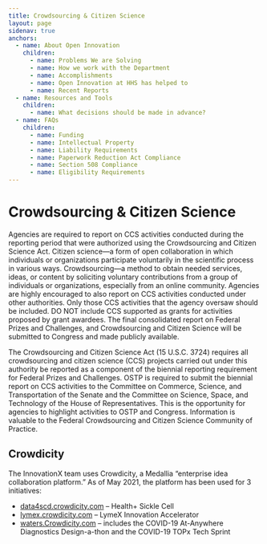 ```yaml
---
title: Crowdsourcing & Citizen Science
layout: page
sidenav: true
anchors:
  - name: About Open Innovation
    children:
      - name: Problems We are Solving
      - name: How we work with the Department
      - name: Accomplishments
      - name: Open Innovation at HHS has helped to
      - name: Recent Reports
  - name: Resources and Tools
    children:
      - name: What decisions should be made in advance?
  - name: FAQs
    children:
      - name: Funding
      - name: Intellectual Property
      - name: Liability Requirements
      - name: Paperwork Reduction Act Compliance
      - name: Section 508 Compliance
      - name: Eligibility Requirements
---
```


# Crowdsourcing & Citizen Science

Agencies are required to report on CCS activities conducted during the reporting period that were authorized using the Crowdsourcing and Citizen Science Act. Citizen science—a form of open collaboration in which individuals or organizations participate voluntarily in the scientific process in various ways. Crowdsourcing—a method to obtain needed services, ideas, or content by soliciting voluntary contributions from a group of individuals or organizations, especially from an online community. Agencies are highly encouraged to also report on CCS activities conducted under other authorities. Only those CCS activities that the agency oversaw should be included. DO NOT include CCS supported as grants for activities proposed by grant awardees. The final consolidated report on Federal Prizes and Challenges, and Crowdsourcing and Citizen Science will be submitted to Congress and made publicly available.

The Crowdsourcing and Citizen Science Act (15 U.S.C. 3724) requires all crowdsourcing and citizen science (CCS) projects carried out under this authority be reported as a component of the biennial reporting requirement for Federal Prizes and Challenges. OSTP is required to submit the biennial report on CCS activities to the Committee on Commerce, Science, and Transportation of the Senate and the Committee on Science, Space, and Technology of the House of Representatives. This is the opportunity for agencies to highlight activities to OSTP and Congress. Information is valuable to the Federal Crowdsourcing and Citizen Science Community of Practice.

## Crowdicity
The InnovationX team uses Crowdicity, a Medallia “enterprise idea collaboration platform.” As of May 2021, the platform has been used for 3 initiatives:
- [data4scd.crowdicity.com](data4scd.crowdicity.com) – Health+ Sickle Cell
- [lymex.crowdicity.com](lymex.crowdicity.com) – LymeX Innovation Accelerator
- [waters.Crowdicity.com](waters.Crowdicity.com) – includes the COVID-19 At-Anywhere Diagnostics Design-a-thon and the COVID-19 TOPx Tech Sprint